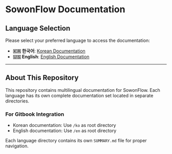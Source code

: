 # SowonFlow Documentation

## Language Selection

Please select your preferred language to access the documentation:

* **🇰🇷 한국어**: [Korean Documentation](ko/README.md)
* **🇺🇸 English**: [English Documentation](en/README.md)

---

## About This Repository

This repository contains multilingual documentation for SowonFlow. Each language has its own complete documentation set located in separate directories.

### For Gitbook Integration

- Korean documentation: Use `/ko` as root directory
- English documentation: Use `/en` as root directory

Each language directory contains its own `SUMMARY.md` file for proper navigation.
